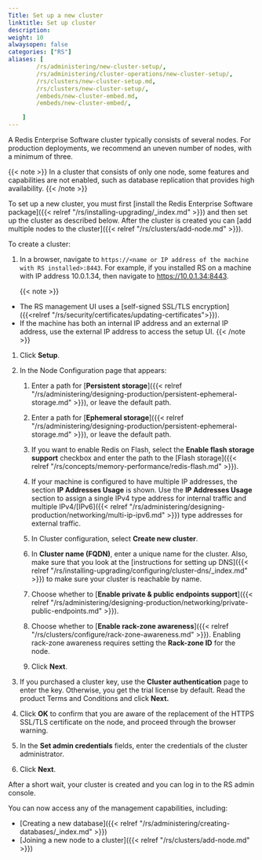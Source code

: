 ```yaml
---
Title: Set up a new cluster
linktitle: Set up cluster
description:
weight: 10
alwaysopen: false
categories: ["RS"]
aliases: [    
        /rs/administering/new-cluster-setup/,
        /rs/administering/cluster-operations/new-cluster-setup/,
        /rs/clusters/new-cluster-setup.md,
        /rs/clusters/new-cluster-setup/,
        /embeds/new-cluster-embed.md,
        /embeds/new-cluster-embed/,

    ]
---
```

A Redis Enterprise Software cluster typically consists of several nodes.
For production deployments, we recommend an uneven number of nodes, with a minimum of three.

{{< note >}}
In a cluster that consists of only one node, some features and capabilities are not enabled,
such as database replication that provides high availability.
{{< /note >}}

To set up a new cluster, you must first [install the Redis Enterprise Software package]({{< relref "/rs/installing-upgrading/_index.md" >}})
and then set up the cluster as described below.
After the cluster is created you can [add multiple nodes to the cluster]({{< relref "/rs/clusters/add-node.md" >}}).

To create a cluster:

1. In a browser, navigate to `https://<name or IP address of the machine with RS installed>:8443`.
    For example, if you installed RS on a machine with IP address 10.0.1.34, then navigate to <https://10.0.1.34:8443>.

    {{< note >}}
- The RS management UI uses a [self-signed SSL/TLS encryption]({{<relref "/rs/security/certificates/updating-certificates">}}).
- If the machine has both an internal IP address and an external IP address, use the external IP address to access the setup UI.
    {{< /note >}}

1. Click **Setup**.
1. In the Node Configuration page that appears:

    1. Enter a path for [**Persistent storage**]({{< relref "/rs/administering/designing-production/persistent-ephemeral-storage.md" >}}),
        or leave the default path.

    1. Enter a path for [**Ephemeral storage**]({{< relref "/rs/administering/designing-production/persistent-ephemeral-storage.md" >}}),
        or leave the default path.

    1. If you want to enable Redis on Flash, select the **Enable flash storage support** checkbox
        and enter the path to the [Flash storage]({{< relref "/rs/concepts/memory-performance/redis-flash.md" >}}).

    1. If your machine is configured to have multiple IP addresses, the section **IP Addresses Usage** is shown.
        Use the **IP Addresses Usage** section to assign a single IPv4 type address for internal traffic
        and multiple IPv4/[IPv6]({{< relref "/rs/administering/designing-production/networking/multi-ip-ipv6.md" >}}) type addresses for external traffic.

    1. In Cluster configuration, select **Create new cluster**.

    1. In **Cluster name (FQDN)**, enter a unique name for the cluster.
        Also, make sure that you look at the [instructions for setting up DNS]({{< relref "/rs/installing-upgrading/configuring/cluster-dns/_index.md" >}})
        to make sure your cluster is reachable by name.

    1. Choose whether to [**Enable private & public endpoints support**]({{< relref "/rs/administering/designing-production/networking/private-public-endpoints.md" >}}).

    1. Choose whether to [**Enable rack-zone awareness**]({{< relref "/rs/clusters/configure/rack-zone-awareness.md" >}}).
        Enabling rack-zone awareness requires setting the **Rack-zone ID** for the node.

    1. Click **Next**.
1. If you purchased a cluster key, use the **Cluster authentication** page to enter the key.
    Otherwise, you get the trial license by default.
    Read the product Terms and Conditions and click **Next.**
1. Click **OK** to confirm that you are aware of the replacement of the HTTPS SSL/TLS certificate on the node,
    and proceed through the browser warning.
1. In the **Set admin credentials** fields, enter the credentials of the cluster administrator.
1. Click **Next**.

After a short wait, your cluster is created and you can log in to the RS admin console.

You can now access any of the management capabilities, including:

- [Creating a new database]({{< relref "/rs/administering/creating-databases/_index.md" >}})
- [Joining a new node to a cluster]({{< relref "/rs/clusters/add-node.md" >}})
